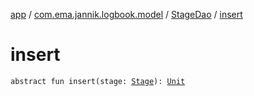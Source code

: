 [app](../../index.md) / [com.ema.jannik.logbook.model](../index.md) / [StageDao](index.md) / [insert](./insert.md)

# insert

`abstract fun insert(stage: `[`Stage`](../../com.ema.jannik.logbook.-model/-stage/index.md)`): `[`Unit`](https://kotlinlang.org/api/latest/jvm/stdlib/kotlin/-unit/index.html)